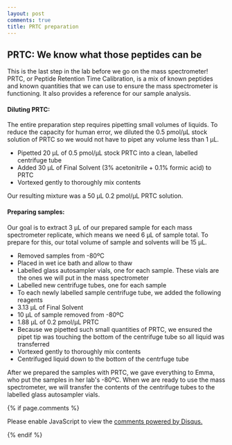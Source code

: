 ```yaml
---
layout: post
comments: true
title: PRTC preparation
---
```


## PRTC: We know what those peptides can be

This is the last step in the lab before we go on the mass spectrometer! PRTC, or Peptide Retention Time Calibration, is a mix of known peptides and known quantities that we can use to ensure the mass spectrometer is functioning. It also provides a reference for our sample analysis.

#### **Diluting PRTC**:
The entire preparation step requires pipetting small volumes of liquids. To reduce the capacity for human error, we diluted the 0.5 pmol/µL stock solution of PRTC so we would not have to pipet any volume less than 1 µL.

- Pipetted 20 µL of 0.5 pmol/µL stock PRTC into a clean, labelled centrifuge tube
- Added 30 µL of Final Solvent (3% acetonitrile + 0.1% formic acid) to PRTC
- Vortexed gently to thoroughly mix contents

Our resulting mixture was a 50 µL 0.2 pmol/µL PRTC solution.

#### **Preparing samples**:

Our goal is to extract 3 µL of our prepared sample for each mass spectrometer replicate, which means we need 6 µL of sample total. To prepare for this, our total volume of sample and solvents will be 15 µL.

- Removed samples from -80ºC
- Placed in wet ice bath and allow to thaw
- Labelled glass autosampler vials, one for each sample. These vials are the ones we will put in the mass spectrometer
- Labelled new centrifuge tubes, one for each sample
- To each newly labelled sample centrifuge tube, we added the following reagents
 - 3.13 µL of Final Solvent
 - 10 µL of sample removed from -80ºC
 - 1.88 µL of 0.2 pmol/µL PRTC
  - Because we pipetted such small quantities of PRTC, we ensured the pipet tip was touching the bottom of the centrifuge tube so all liquid was transferred
 - Vortexed gently to thoroughly mix contents
 - Centrifuged liquid down to the bottom of the centrfuge tube

After we prepared the samples with PRTC, we gave everything to Emma, who put the samples in her lab's -80ºC. When we are ready to use the mass spectrometer, we will transfer the contents of the centrifuge tubes to the labelled glass autosampler vials.

{% if page.comments %}

<div id="disqus_thread"></div>
<script>

/**
*  RECOMMENDED CONFIGURATION VARIABLES: EDIT AND UNCOMMENT THE SECTION BELOW TO INSERT DYNAMIC VALUES FROM YOUR PLATFORM OR CMS.
*  LEARN WHY DEFINING THESE VARIABLES IS IMPORTANT: https://disqus.com/admin/universalcode/#configuration-variables*/
/*
var disqus_config = function () {
this.page.url = PAGE_URL;  // Replace PAGE_URL with your page's canonical URL variable
this.page.identifier = PAGE_IDENTIFIER; // Replace PAGE_IDENTIFIER with your page's unique identifier variable
};
*/
(function() { // DON'T EDIT BELOW THIS LINE
var d = document, s = d.createElement('script');
s.src = 'https://the-responsible-grad-student.disqus.com/embed.js';
s.setAttribute('data-timestamp', +new Date());
(d.head || d.body).appendChild(s);
})();
</script>
<noscript>Please enable JavaScript to view the <a href="https://disqus.com/?ref_noscript">comments powered by Disqus.</a></noscript>

{% endif %}

<script id="dsq-count-scr" src="//the-responsible-grad-student.disqus.com/count.js" async></script>
